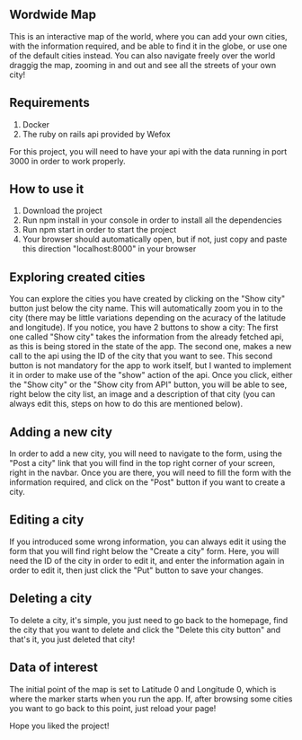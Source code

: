 ## Wordwide Map
This is an interactive map of the world, where you can add your own cities, with the information required, and be able to find it in the globe, or use one of the default cities instead.
You can also navigate freely over the world draggig the map, zooming in and out and see all the streets of your own city!

## Requirements
1. Docker
2. The ruby on rails api provided by Wefox

For this project, you will need to have your api with the data running in port 3000 in order to work properly.
## How to use it
1. Download the project
2. Run npm install in your console in order to install all the dependencies
3. Run npm start in order to start the project
4. Your browser should automatically open, but if not, just copy and paste this direction "localhost:8000" in your browser

## Exploring created cities
You can explore the cities you have created by clicking on the "Show city" button just below the city name. This will automatically zoom you in to the city (there may be little variations depending on the acuracy of the latitude and longitude).
If you notice, you have 2 buttons to show a city:
The first one called "Show city" takes the information from the already fetched api, as this is being stored in the state of the app.
The second one, makes a new call to the api using the ID of the city that you want to see. This second button is not mandatory for the app to work itself, but I wanted to implement it in order to make use of the "show" action of the api.
Once you click, either the "Show city" or the "Show city from API" button, you will be able to see, right below the city list, an image and a description of that city (you can always edit this, steps on how to do this are mentioned below).

## Adding a new city
In order to add a new city, you will need to navigate to the form, using the "Post a city" link that you will find in the top right corner of your screen, right in the navbar.
Once you are there, you will need to fill the form with the information required, and click on the "Post" button if you want to create a city.

## Editing a city
If you introduced some wrong information, you can always edit it using the form that you will find right below the "Create a city" form. Here, you will need the ID of the city in order to edit it, and enter the information again in order to edit it, then just click the "Put" button to save your changes.

## Deleting a city
To delete a city, it's simple, you just need to go back to the homepage, find the city that you want to delete and click the "Delete this city button" and that's it, you just deleted that city!

## Data of interest
The initial point of the map is set to Latitude 0 and Longitude 0, which is where the marker starts when you run the app. If, after browsing some cities you want to go back to this point, just reload your page!


Hope you liked the project!